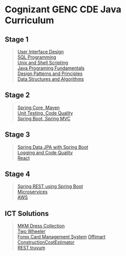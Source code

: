 # Cognizant GENC CDE Java Curriculum
## **Stage 1**
> [User Interface Design](https://github.com/triquetrx/Java/tree/projects/Stage%201/User%20Interface%20Design)<br/>
> [SQL Programming](https://github.com/triquetrx/Java/tree/projects/Stage%201/SQL%20Programming)<br/>
> [Unix and Shell Scripting](https://github.com/triquetrx/Java/tree/projects/Stage%201/Unix%20and%20Shell%20Scripting)<br/>
> [Java Programing Fundamentals](https://github.com/triquetrx/Java/tree/projects/Stage%201/Java%20Programming%20Fundamentals)<br/>
> [Design Patterns and Principles](https://github.com/triquetrx/Java/tree/projects/Stage%201/Design%20Patterns%20and%20Principles)<br/>
> [Data Structures and Algorithms](https://github.com/triquetrx/Java/tree/projects/Stage%201/Data%20Structures%20and%20Algorithms)<br/>

## **Stage 2**
> [Spring Core, Maven](https://github.com/triquetrx/Java/tree/projects/Stage%202/Spring%20Core%20%26%20Maven)<br/>
> [Unit Testing, Code Quality](https://github.com/triquetrx/JavaFSE/tree/projects/Stage%202/Unit%20Testing%2C%20Code%20Quality)<br/>
> [Spring Boot, Spring MVC](https://github.com/triquetrx/JavaFSE/tree/projects/Stage%202/Spring%20Boot%2C%20Spring%20MVC)

## **Stage 3**
> [Spring Data JPA with Spring Boot](https://github.com/triquetrx/JavaFSE/tree/projects/Stage%203/Spring%20Data%20JPA%20with%20Spring%20Boot)<br/>
> [Logging and Code Quality](https://github.com/triquetrx/JavaFSE/tree/projects/Stage%203/Logging%20and%20Code%20Quality)<br/>
> [React](https://github.com/triquetrx/JavaFSE/tree/projects/Stage%203/React)

## **Stage 4**
> [Spring REST using Spring Boot](https://github.com/triquetrx/JavaFSE/tree/projects/Stage-4/Spring%20REST%20using%20Spring%20Boot)<br/>
> [Microservices](https://github.com/triquetrx/JavaFSE/tree/projects/Stage-4/Microservices)<br/>
> [AWS](https://github.com/triquetrx/JavaFSE/tree/projects/Stage-4/AWS)<br/>



## ICT Solutions
> [MKM Dress Collection](https://github.com/triquetrx/Java/tree/projects/test/src/com/cts/mkm)<br/>
> [Two Wheeler](https://github.com/triquetrx/Java/tree/projects/test/src/com/cts/com.cts.tws)<br/>
> [Forex Card Management System](https://github.com/triquetrx/JavaFSE/tree/projects/test/Forex%20Card%20Management)
> [Offimart](https://github.com/triquetrx/JavaFSE/tree/projects/test/Offi%20mart.zip_expanded/Offimart)<br/>
> [ConstructionCostEstimator](https://github.com/triquetrx/JavaFSE/tree/projects/test/ConstructionCost%20Estimator.zip_expanded/ConstructionCostEstimator)<br/>
> [REST truyum](https://github.com/triquetrx/JavaFSE/blob/projects/test/Spring%20REST.zip)
